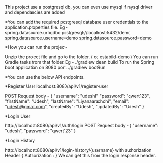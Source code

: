 
This project use a postgresql db, 
you can even use mysql if mysql driver and dependancies are added.

*You can add the required postgresql database user credentials to the application.properties file.
Eg -
spring.datasource.url=jdbc:postgresql://localhost:5432/demo
spring.datasource.username=demo
spring.datasource.password=demo

*How you can run the project-

Unzip the project file and go to the folder. ( cd estabild-demo )
You can run Gradle tasks from that folder.
Eg - ./gradlew clean build
To run the Spring boot application on 8080 port.
./gradlew bootRun

*You can use the below API endpoints.

*Register User
localhost:8080/api/v1/register-user

POST
Request body -
{
    "username": "udeshl",
    "password": "qwert123",
    "firstName": "Udesh",
    "lastName": "Liyanaarachchi",
    "email": "udesh@gmail.com",
    "createdBy": "Udesh",
    "updatedBy": "Udesh"
}

*Login User

http://localhost:8080/api/v1/auth/login
POST
Request body -
{
    "username": "udesh",
    "password": "qwert123"
}

*Login History

http://localhost:8080/api/v1/login-history/{username}
with authorization Header
{ Authorization : <jwt token> }
We can get this from the login response header.